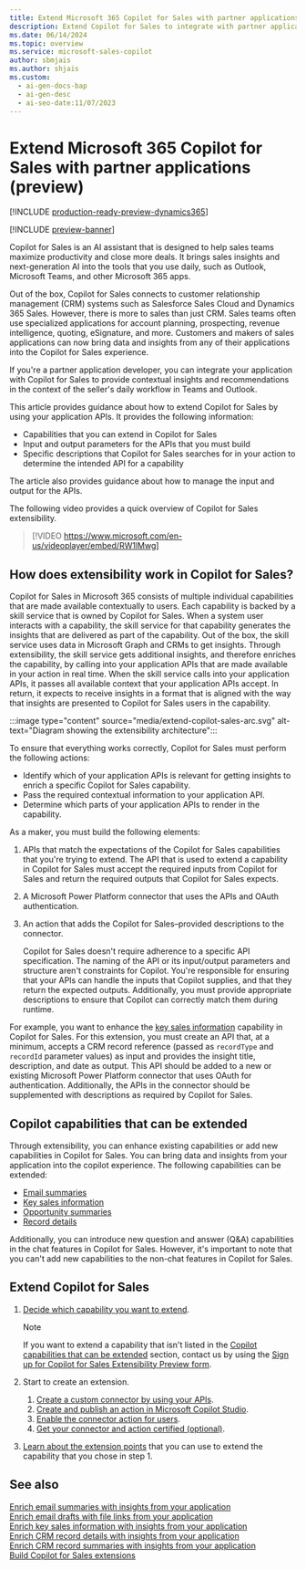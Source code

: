 ```yaml
---
title: Extend Microsoft 365 Copilot for Sales with partner applications (preview)
description: Extend Copilot for Sales to integrate with partner applications to provide contextual insights and recommendations in Teams and Outlook.
ms.date: 06/14/2024
ms.topic: overview
ms.service: microsoft-sales-copilot
author: sbmjais
ms.author: shjais
ms.custom:
  - ai-gen-docs-bap
  - ai-gen-desc
  - ai-seo-date:11/07/2023
---
```


# Extend Microsoft 365 Copilot for Sales with partner applications (preview)

[!INCLUDE [production-ready-preview-dynamics365](~/../shared-content/shared/preview-includes/production-ready-preview-dynamics365.md)]

[!INCLUDE [preview-banner](~/../shared-content/shared/preview-includes/preview-banner.md)]

Copilot for Sales is an AI assistant that is designed to help sales teams maximize productivity and close more deals. It brings sales insights and next-generation AI into the tools that you use daily, such as Outlook, Microsoft Teams, and other Microsoft 365 apps.

Out of the box, Copilot for Sales connects to customer relationship management (CRM) systems such as Salesforce Sales Cloud and Dynamics 365 Sales. However, there is more to sales than just CRM. Sales teams often use specialized applications for account planning, prospecting, revenue intelligence, quoting, eSignature, and more. Customers and makers of sales applications can now bring data and insights from any of their applications into the Copilot for Sales experience. 

If you're a partner application developer, you can integrate your application with Copilot for Sales to provide contextual insights and recommendations in the context of the seller's daily workflow in Teams and Outlook.

This article provides guidance about how to extend Copilot for Sales by using your application APIs. It provides the following information:

- Capabilities that you can extend in Copilot for Sales
- Input and output parameters for the APIs that you must build
- Specific descriptions that Copilot for Sales searches for in your action to determine the intended API for a capability

The article also provides guidance about how to manage the input and output for the APIs. 

The following video provides a quick overview of Copilot for Sales extensibility.

> [!VIDEO https://www.microsoft.com/en-us/videoplayer/embed/RW1lMwg]

## How does extensibility work in Copilot for Sales?

Copilot for Sales in Microsoft 365 consists of multiple individual capabilities that are made available contextually to users. Each capability is backed by a skill service that is owned by Copilot for Sales. When a system user interacts with a capability, the skill service for that capability generates the insights that are delivered as part of the capability. Out of the box, the skill service uses data in Microsoft Graph and CRMs to get insights. Through extensibility, the skill service gets additional insights, and therefore enriches the capability, by calling into your application APIs that are made available in your action in real time. When the skill service calls into your application APIs, it passes all available context that your application APIs accept. In return, it expects to receive insights in a format that is aligned with the way that insights are presented to Copilot for Sales users in the capability.

:::image type="content" source="media/extend-copilot-sales-arc.svg" alt-text="Diagram showing the extensibility architecture":::

To ensure that everything works correctly, Copilot for Sales must perform the following actions:

- Identify which of your application APIs is relevant for getting insights to enrich a specific Copilot for Sales capability.
- Pass the required contextual information to your application API.
- Determine which parts of your application APIs to render in the capability.

As a maker, you must build the following elements:

1. APIs that match the expectations of the Copilot for Sales capabilities that you're trying to extend. The API that is used to extend a capability in Copilot for Sales must accept the required inputs from Copilot for Sales and return the required outputs that Copilot for Sales expects.
1. A Microsoft Power Platform connector that uses the APIs and OAuth authentication.
1. An action that adds the Copilot for Sales–provided descriptions to the connector.

    Copilot for Sales doesn't require adherence to a specific API specification. The naming of the API or its input/output parameters and structure aren't constraints for Copilot. You're responsible for ensuring that your APIs can handle the inputs that Copilot supplies, and that they return the expected outputs. Additionally, you must provide appropriate descriptions to ensure that Copilot can correctly match them during runtime.

For example, you want to enhance the [key sales information](key-sales-info.md) capability in Copilot for Sales. For this extension, you must create an API that, at a minimum, accepts a CRM record reference (passed as `recordType` and `recordId` parameter values) as input and provides the insight title, description, and date as output. This API should be added to a new or existing Microsoft Power Platform connector that uses OAuth for authentication. Additionally, the APIs in the connector should be supplemented with descriptions as required by Copilot for Sales.

## Copilot capabilities that can be extended

Through extensibility, you can enhance existing capabilities or add new capabilities in Copilot for Sales. You can bring data and insights from your application into the copilot experience. The following capabilities can be extended:

- [Email summaries](email-summary-premium.md)
- [Key sales information](key-sales-info.md)
- [Opportunity summaries](view-opportunity-summary.md)
- [Record details](view-record-details.md)

Additionally, you can introduce new question and answer (Q&A) capabilities in the chat features in Copilot for Sales. However, it's important to note that you can't add new capabilities to the non-chat features in Copilot for Sales.

## Extend Copilot for Sales

1. [Decide which capability you want to extend](#copilot-capabilities-that-can-be-extended).

    > [!NOTE]
    > If you want to extend a capability that isn't listed in the [Copilot capabilities that can be extended](#copilot-capabilities-that-can-be-extended) section, contact us by using the [Sign up for Copilot for Sales Extensibility Preview form](https://aka.ms/CopilotForSalesExtensibilityPreview).

1. Start to create an extension.

    1. [Create a custom connector by using your APIs](custom-connector-action.md#create-and-test-a-custom-connector-in-microsoft-power-platform).
    1. [Create and publish an action in Microsoft Copilot Studio](custom-connector-action.md#create-and-publish-an-action-in-copilot-studio).
    1. [Enable the connector action for users](custom-connector-action.md#enable-the-connector-action-for-users).
    1. [Get your connector and action certified (optional)](custom-connector-action.md#get-your-connector-and-action-certified-optional).

1. [Learn about the extension points](build-apis.md) that you can use to extend the capability that you chose in step 1.

## See also

[Enrich email summaries with insights from your application](extend-email-summary.md)<br>
[Enrich email drafts with file links from your application](extend-email-draft.md)<br>
[Enrich key sales information with insights from your application](extend-key-sales-info.md)<br>
[Enrich CRM record details with insights from your application](extend-record-details.md)<br>
[Enrich CRM record summaries with insights from your application](extend-record-summary.md)<br>
[Build Copilot for Sales extensions](build-apis.md)

